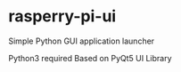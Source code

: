 # rasperry-pi-ui
Simple Python GUI application launcher

Python3 required
Based on PyQt5 UI Library


